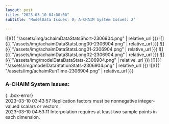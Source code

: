 ```yaml
---
layout: post
title: "2023-03-10 04:00:00"
subtitle: "ModelData Issues: 0; A-CHAIM System Issues: 2"

---
```


![]({{ "/assets/img/achaimDataStatsShort-2306904.png" | relative_url }})
![]({{ "/assets/img/achaimDataStatsLong00-2306904.png" | relative_url }})
![]({{ "/assets/img/achaimDataStatsLong01-2306904.png" | relative_url }})
![]({{ "/assets/img/achaimDataStatsLong02-2306904.png" | relative_url }})
![]({{ "/assets/img/modelDataDataStats-2306904.png" | relative_url }})
![]({{ "/assets/img/modelDataStationStats-2306904.png" | relative_url }})
![]({{ "/assets/img/achaimRunTime-2306904.png" | relative_url }})


### A-CHAIM System Issues:  
  
{: .box-error}  
2023-03-10 03:43:57 Replication factors must be nonnegative integer-valued scalars or vectors.  
2023-03-10 04:53:11 Interpolation requires at least two sample points in each dimension.  
